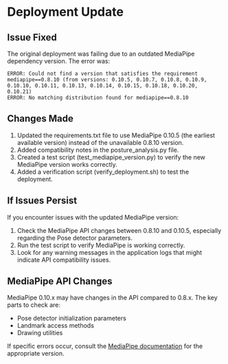 # Deployment Update

## Issue Fixed
The original deployment was failing due to an outdated MediaPipe dependency version. The error was:

```
ERROR: Could not find a version that satisfies the requirement mediapipe==0.8.10 (from versions: 0.10.5, 0.10.7, 0.10.8, 0.10.9, 0.10.10, 0.10.11, 0.10.13, 0.10.14, 0.10.15, 0.10.18, 0.10.20, 0.10.21)
ERROR: No matching distribution found for mediapipe==0.8.10
```

## Changes Made
1. Updated the requirements.txt file to use MediaPipe 0.10.5 (the earliest available version) instead of the unavailable 0.8.10 version.
2. Added compatibility notes in the posture_analysis.py file.
3. Created a test script (test_mediapipe_version.py) to verify the new MediaPipe version works correctly.
4. Added a verification script (verify_deployment.sh) to test the deployment.

## If Issues Persist
If you encounter issues with the updated MediaPipe version:

1. Check the MediaPipe API changes between 0.8.10 and 0.10.5, especially regarding the Pose detector parameters.
2. Run the test script to verify MediaPipe is working correctly.
3. Look for any warning messages in the application logs that might indicate API compatibility issues.

## MediaPipe API Changes
MediaPipe 0.10.x may have changes in the API compared to 0.8.x. The key parts to check are:
- Pose detector initialization parameters
- Landmark access methods
- Drawing utilities

If specific errors occur, consult the [MediaPipe documentation](https://developers.google.com/mediapipe) for the appropriate version. 